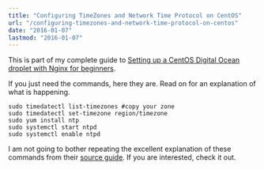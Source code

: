 ```yaml
---
title: "Configuring TimeZones and Network Time Protocol on CentOS"
url: "/configuring-timezones-and-network-time-protocol-on-centos"
date: "2016-01-07"
lastmod: "2016-01-07"
---
```


This is part of my complete guide to [Setting up a CentOS Digital Ocean droplet with Nginx for beginners](/digital-ocean-for-beginners).

If you just need the commands, here they are. Read on for an explanation of what is happening.

    sudo timedatectl list-timezones #copy your zone
    sudo timedatectl set-timezone region/timezone
    sudo yum install ntp
    sudo systemctl start ntpd
    sudo systemctl enable ntpd
    

I am not going to bother repeating the excellent explanation of these commands from their [source guide](https://www.digitalocean.com/community/tutorials/additional-recommended-steps-for-new-centos-7-servers). If you are interested, check it out.
